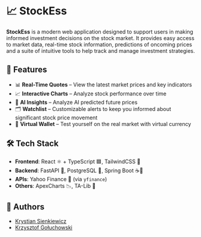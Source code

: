 # 📈 StockEss

**StockEss** is a modern web application designed to support users in making informed investment decisions on the stock market. It provides easy access to market data, real-time stock information, predictions of oncoming prices and a suite of intuitive tools to help track and manage investment strategies.

## 🚀 Features

- 📊 **Real-Time Quotes** – View the latest market prices and key indicators
- 📈 **Interactive Charts** – Analyze stock performance over time
- 🧠 **AI Insights** – Analyze AI predicted future prices
- 🗂️ **Watchlist** – Customizable alerts to keep you informed about significant stock price movement
- 💸 **Virtual Wallet** – Test yourself on the real market with virtual currency

## 🛠️ Tech Stack

- **Frontend**: React ⚛️ + TypeScript 🟦, TailwindCSS 💨
- **Backend**: FastAPI 🐍, PostgreSQL 🐘, Spring Boot ☕🍃
- **APIs**: Yahoo Finance 📡 (via `yfinance`)
- **Others**: ApexCharts 📉, TA-Lib 🧠

## 👥 Authors

- [Krystian Sienkiewicz](https://github.com/HejSztynx)
- [Krzysztof Gołuchowski](https://github.com/Krzysztof-Goluchowski)
